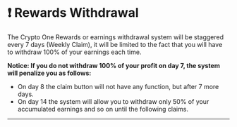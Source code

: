 # ❗ Rewards Withdrawal

The Crypto One Rewards or earnings withdrawal system will be staggered every 7 days (Weekly Claim), it will be limited to the fact that you will have to withdraw 100% of your earnings each time.

**Notice: If you do not withdraw 100% of your profit on day 7, the system will penalize you as follows:**

* On day 8 the claim button will not have any function, but after 7 more days.
* On day 14 the system will allow you to withdraw only 50% of your accumulated earnings and so on until the following claims.

****





